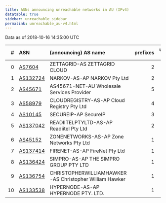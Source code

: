 ```yaml
---
title: ASNs announcing unreachable networks in AU (IPv4)
datatable: true
sidebar: unreachable_sidebar
permalink: unreachable_au-v4.html
---
```


Data as of 2018-10-16 14:35:00 UTC


<div class="datatable-begin"></div>

|   # | ASN                                      | (announcing) AS name                                   |   prefixes |   unreachable /24s |
|----:|:-----------------------------------------|:-------------------------------------------------------|-----------:|-------------------:|
|   0 | [AS7604](unreachable_AS7604-v4.html)     | ZETTAGRID-AS ZETTAGRID CLOUD                           |          2 |                 32 |
|   1 | [AS132724](unreachable_AS132724-v4.html) | NARKOV-AS-AP NARKOV Pty Ltd                            |          2 |                  8 |
|   2 | [AS45671](unreachable_AS45671-v4.html)   | AS45671-NET-AU Wholesale Services Provider             |          5 |                  7 |
|   3 | [AS58979](unreachable_AS58979-v4.html)   | CLOUDREGISTRY-AS-AP Cloud Registry Pty Ltd             |          4 |                  4 |
|   4 | [AS10145](unreachable_AS10145-v4.html)   | SECUREIP-AP SecureIP                                   |          3 |                  3 |
|   5 | [AS137042](unreachable_AS137042-v4.html) | READIITELPTYLTD-AS-AP Readiitel Pty Ltd                |          2 |                  2 |
|   6 | [AS45152](unreachable_AS45152-v4.html)   | ZONENETWORKS-AS-AP Zone Networks Pty Ltd               |          1 |                  1 |
|   7 | [AS137414](unreachable_AS137414-v4.html) | FIRENET-AS-AP FireNet Pty Ltd                          |          1 |                  1 |
|   8 | [AS136424](unreachable_AS136424-v4.html) | SIMPRO-AS-AP THE SIMPRO GROUP PTY LTD                  |          1 |                  1 |
|   9 | [AS136754](unreachable_AS136754-v4.html) | CHRISTOPHERWILLIAMHAWKER-AS Christopher William Hawker |          1 |                  1 |
|  10 | [AS133538](unreachable_AS133538-v4.html) | HYPERNODE-AS-AP HYPERNODE PTY. LTD.                    |          1 |                  1 |

<div class="datatable-end"></div>